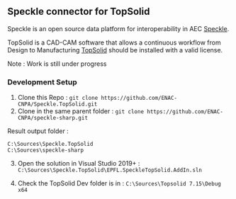 
## Speckle connector for TopSolid

Speckle is an open source data platform for interoperability in AEC [Speckle](https://speckle.systems/).

TopSolid is a CAD-CAM software that allows a continuous workflow from Design to Manufacturing [TopSolid](https://www.topsolid.fr/)
should be installed with a valid license.

Note : Work is still under progress

### Development Setup

1. Clone this Repo : `git clone https://github.com/ENAC-CNPA/Speckle.TopSolid.git`
2. Clone in the same parent folder : `git clone https://github.com/ENAC-CNPA/speckle-sharp.git`


Result output folder :
```
C:\Sources\Speckle.TopSolid
C:\Sources\speckle-sharp
```

3. Open the solution in Visual Studio 2019+ : `C:\Sources\Speckle.TopSolid\EPFL.SpeckleTopSolid.AddIn.sln`

4. Check the TopSolid Dev folder is in : `C:\Sources\Topsolid 7.15\Debug x64`